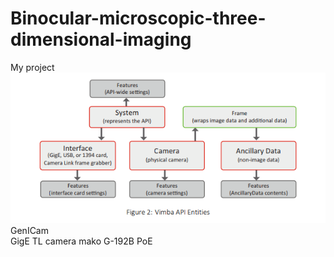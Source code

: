 # Binocular-microscopic-three-dimensional-imaging
My project  
![image](http://github.com/summerlikey/Binocular-microscopic-three-dimensional-imaging/raw/master/image/Api.png)  
GenICam  
GigE TL camera mako G-192B PoE
